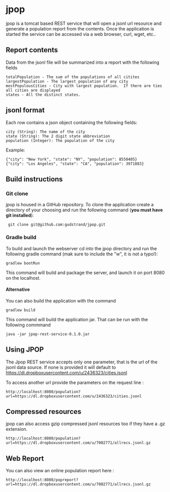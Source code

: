 # jpop
jpop is a tomcat based REST service that will open a jsonl url resource 
and generate a population report from the contents.  Once the application 
is started the service can be accessed via a web browser, curl, wget, etc..
  
## Report contents
Data from the jsonl file will be summarized into a report with the following
fields
	
	totalPopulation - The sum of the populations of all citites
	largestPopulation - The largest population of any city
	mostPopulousCities - City with largest population.  If there are ties all cities are displayed
	states - All the distinct states.
	
## jsonl format
Each row contains a json object containing the following fields:

	city (String): The name of the city
	state (String): The 2 digit state abbreviation
	population (Integer): The population of the city

Example:

	{"city": "New York", "state": "NY", "population": 8550405}
	{"city": "Los Angeles", "state": "CA", "population": 3971883}
 
## Build instructions
### Git clone
jpop is housed in a GitHub repository.  To clone the application create 
a directory of your choosing and run the following command (**you must
have git installed**):

	 git clone git@github.com:gudstrand/jpop.git

### Gradle build
To build and launch the webserver cd into the jpop directory and run
the following gradle command (mak sure to include the "w", it is not 
a typo!):

	gradlew bootRun

This command will build and package the server, and launch it on port 8080
on the localhost.

#### Alternative
You can also build the application with the command

	gradlew build
	
This command will build the application jar.  That can be run with the 
following commmand

	java -jar jpop-rest-service-0.1.0.jar

## Using JPOP
The Jpop REST service accepts only one parameter, that is the url of the 
jsonl data source.  If none is provided it will default to 
https://dl.dropboxusercontent.com/u/2436323/cities.jsonl
 
 To access another url provide the parameters on the request line :
 
    http://localhost:8080/population?url=https://dl.dropboxusercontent.com/u/2436323/cities.jsonl

## Compressed resources

jpop can also access gzip compressed jsonl resources too if
they have a .gz extension.  
 
    http://localhost:8080/population?url=https://dl.dropboxusercontent.com/u/7002771/allrecs.jsonl.gz


## Web Report

You can also view an online population report here :

	http://localhost:8080/popreport?url=https://dl.dropboxusercontent.com/u/7002771/allrecs.jsonl.gz